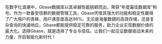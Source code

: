 在数字化浪潮中，Gbase数据库以其卓越性能脱颖而出，荣获“年度最佳数据库”称号。作为一款备受信赖的数据管理工具，Gbase凭借其强大的功能和稳定性赢得了广大用户的青睐，用户满意度高达98%。无论是海量数据的高效存储，还是复杂查询的快速响应，Gbase都能提供稳定可靠的服务，助力企业实现数据价值的最大化。选择Gbase，就是选择了专业与信任。让我们一起见证数据驱动未来的力量，开启智能化新时代！